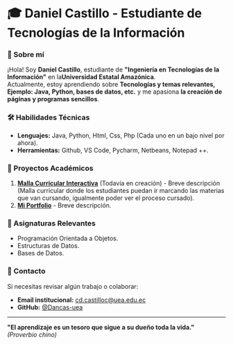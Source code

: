 # 🎓 Daniel Castillo - Estudiante de Tecnologías de la Información  

### 📖 Sobre mí  
¡Hola! Soy **Daniel Castillo**, estudiante de **"Ingeniería en Tecnologías de la Información"** en la**Universidad Estatal Amazónica**.  
Actualmente, estoy aprendiendo sobre **Tecnologías y temas relevantes, Ejemplo: Java, Python, bases de datos, etc.** y me apasiona **la creación de páginas y programas sencillos**.  

### 🛠 Habilidades Técnicas  
- **Lenguajes:** Java, Python, Html, Css, Php (Cada uno en un bajo nivel por ahora).  
- **Herramientas:** Github, VS Code, Pycharm, Netbeans, Notepad ++.

### 📂 Proyectos Académicos  
1. **[Malla Curricular Interactiva](https://dancas-uea.github.io/Prueba/)** (Todavía en creación) - Breve descripción (Malla curricular donde los estudiantes puedan ir marcando las materias que van cursando, igualmente poder ver el proceso cursado).  
2. **[Mi Portfolio](https://github.com/Dancas-uea)** - Breve descripción.  

### 📝 Asignaturas Relevantes  
- Programación Orientada a Objetos.  
- Estructuras de Datos.  
- Bases de Datos.  

### 📩 Contacto  
Si necesitas revisar algún trabajo o colaborar:  
- **Email institucional:** cd.castilloc@uea.edu.ec  
- **GitHub:** [@Dancas-uea](https://github.com/Dancas-uea)  

---

**"El aprendizaje es un tesoro que sigue a su dueño toda la vida."**  
*(Proverbio chino)*  